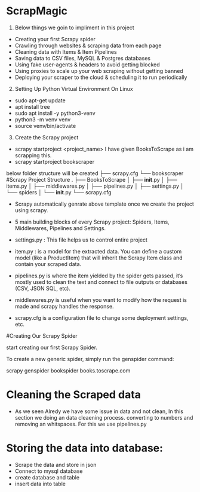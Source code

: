 # ScrapMagic

1. Below things we goin to impliment in this project 
* Creating your first Scrapy spider
* Crawling through websites & scraping data from each page
* Cleaning data with Items & Item Pipelines
* Saving data to CSV files, MySQL & Postgres databases
* Using fake user-agents & headers to avoid getting blocked
* Using proxies to scale up your web scraping without getting banned
* Deploying your scraper to the cloud & scheduling it to run periodically


2. Setting Up Python Virtual Environment On Linux
* sudo apt-get update
* apt install tree
* sudo apt install -y python3-venv
* python3 -m venv venv
* source venv/bin/activate

3. Create the Scrapy project

* scrapy startproject <project_name>  I have given BooksToScrape  as i am scrapping this.
* scrapy startproject bookscraper

below folder structure will be created
├── scrapy.cfg
└── bookscraper
#Scrapy Project Structure
.
├── BooksToScrape
│   ├── __init__.py
│   ├── items.py
│   ├── middlewares.py
│   ├── pipelines.py
│   ├── settings.py
│   └── spiders
│       └── __init__.py
└── scrapy.cfg

* Scrapy automatically genrate above template once we create the project using scrapy.
* 5 main building blocks of every Scrapy project: Spiders, Items, Middlewares, Pipelines and Settings.

* settings.py : This file helps us to control entire project

* item.py : is a model for the extracted data. You can define a custom model (like a ProductItem) that will inherit the Scrapy Item class and contain your scraped data.

* pipelines.py is where the item yielded by the spider gets passed, it’s mostly used to clean the text and connect to file outputs or databases (CSV, JSON SQL, etc).

* middlewares.py is useful when you want to modify how the request is made and scrapy handles the response.

* scrapy.cfg is a configuration file to change some deployment settings, etc.


#Creating Our Scrapy Spider

start creating our first Scrapy Spider.

To create a new generic spider, simply run the genspider command:

scrapy genspider bookspider books.toscrape.com


# Cleaning the Scraped data
* As we seen Alredy we have some issue in data and not clean, In this section we doing an data cleaening process. converting to numbers and removing an whitspaces. For this we use pipelines.py

# Storing the data into database:

* Scrape the data and store in json
* Connect to mysql database
* create database and table
* insert data into table


